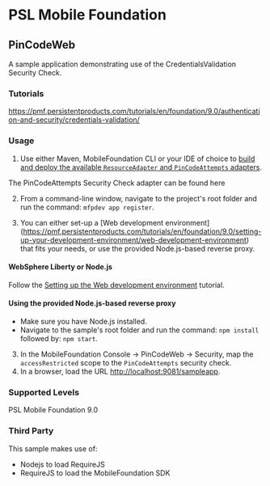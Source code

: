 PSL Mobile Foundation
===
## PinCodeWeb
A sample application demonstrating use of the CredentialsValidation Security Check.

### Tutorials
https://pmf.persistentproducts.com/tutorials/en/foundation/9.0/authentication-and-security/credentials-validation/

### Usage

1. Use either Maven, MobileFoundation CLI or your IDE of choice to [build and deploy the available `ResourceAdapter` and `PinCodeAttempts` adapters](https://pmf.persistentproducts.com/tutorials/en/foundation/9.0/adapters/creating-adapters/).

 The PinCodeAttempts Security Check adapter can be found here

2. From a command-line window, navigate to the project's root folder and run the command: `mfpdev app register`.

3. You can either set-up a [Web development environment] (https://pmf.persistentproducts.com/tutorials/en/foundation/9.0/setting-up-your-development-environment/web-development-environment) that fits your needs, or use the provided Node.js-based reverse proxy.

#### WebSphere Liberty or Node.js
Follow the [Setting up the Web development environment](https://pmf.persistentproducts.com/tutorials/en/foundation/9.0/setting-up-your-development-environment/web-development-environment) tutorial.

#### Using the provided Node.js-based reverse proxy
- Make sure you have Node.js installed.
- Navigate to the sample's root folder and run the command: `npm install` followed by: `npm start`.

3. In the MobileFoundation Console → PinCodeWeb → Security, map the `accessRestricted` scope to the `PinCodeAttempts` security check.
4. In a browser, load the URL [http://localhost:9081/sampleapp](http://localhost:9081/sampleapp).

### Supported Levels
PSL Mobile Foundation 9.0

### Third Party
This sample makes use of:

* Nodejs to load RequireJS
* RequireJS to load the MobileFoundation SDK